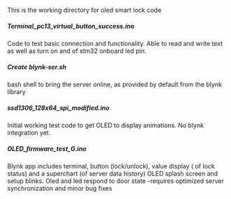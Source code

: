 This is the working directory for oled smart lock code

##### Terminal_pc13_virtual_button_success.ino
Code to test basic connection and functionality. Able to read and write text as well as turn on and of stm32 onboard led pin.

##### Create blynk-ser.sh
bash shell to bring the server online, as provided by default from the blynk library

##### ssd1306_128x64_spi_modified.ino
Initial working test code to get OLED to display animations. No blynk integration yet.

##### OLED_firmware_test_G.ino
Blynk app includes terminal, button (lock/unlock), value display ( of lock status)
and a superchart (of server data history)
OLED splash screen and setup blinks. Oled and led respond to door state
-requires optimized server synchronization and minor bug fixes
